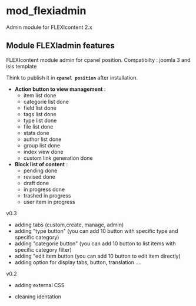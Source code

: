 mod_flexiadmin
==============
Admin module for FLEXIcontent 2.x


## Module FLEXIadmin features


FLEXIcontent module admin for cpanel position.
 Compatibilty : joomla 3 and isis template

Think to publish it in **`cpanel position`** after installation.

- **Action button to view management** :
  - item list done
  - categorie list done
  - field list done
  - tags list done
  - type list done
  - file list done
  - stats done
  - author list done
  - group list done
  - index view done
  - custom link generation done
- **Block list of content** :
  - pending done
  - revised done
  - draft done
  - in progress done
  - trashed in progress
  - user item in progress

v0.3
 + adding tabs (custom,create, manage, admin)
 + adding "type button" (you can add 10 button with specific type and specific category)
 + adding "categorie button" (you can add 10 button to list items with specific category filter)
 + adding "edit item button (you can add 10 button to edit item directly)
 + adding option for display tabs, button, translation ....

v0.2
 + adding external CSS
 - cleaning identation
